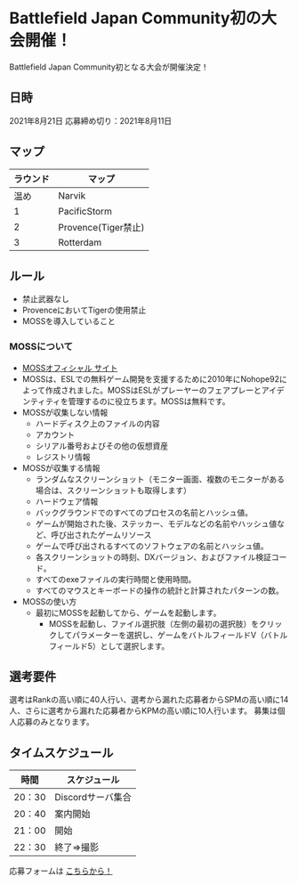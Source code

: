 # Battlefield Japan Community初の大会開催！

Battlefield Japan Community初となる大会が開催決定！

## 日時
2021年8月21日
応募締め切り：2021年8月11日

## マップ

|ラウンド|マップ|
| ---- | ---- |
|温め|Narvik|
|1|PacificStorm|
|2|Provence(Tiger禁止)|
|3|Rotterdam|

## ルール
- 禁止武器なし
- ProvenceにおいてTigerの使用禁止
- MOSSを導入していること

### MOSSについて
- [MOSSオフィシャル サイト](https://nohope.eu)
- MOSSは、ESLでの無料ゲーム開発を支援するために2010年にNohope92によって作成されました。MOSSはESLがプレーヤーのフェアプレーとアイデンティティを管理するのに役立ちます。MOSSは無料です。
- MOSSが収集しない情報
  - ハードディスク上のファイルの内容
  - アカウント
  - シリアル番号およびその他の仮想資産
  - レジストリ情報
- MOSSが収集する情報
  - ランダムなスクリーンショット（モニター画面、複数のモニターがある場合は、スクリーンショットも取得します）
  - ハードウェア情報
  - バックグラウンドでのすべてのプロセスの名前とハッシュ値。
  - ゲームが開始された後、ステッカー、モデルなどの名前やハッシュ値など、呼び出されたゲームリソース
  - ゲームで呼び出されるすべてのソフトウェアの名前とハッシュ値。
  - 各スクリーンショットの時刻、DXバージョン、およびファイル検証コード。
  - すべてのexeファイルの実行時間と使用時間。
  - すべてのマウスとキーボードの操作の統計と計算されたパターンの数。
- MOSSの使い方
  - 最初にMOSSを起動してから、ゲームを起動します。
    - MOSSを起動し、ファイル選択肢（左側の最初の選択肢）をクリックしてパラメーターを選択し、ゲームをバトルフィールドV（バトルフィールド5）として選択します。

## 選考要件
選考はRankの高い順に40人行い、選考から漏れた応募者からSPMの高い順に14人、さらに選考から漏れた応募者からKPMの高い順に10人行います。
募集は個人応募のみとなります。

## タイムスケジュール

| 時間 | スケジュール |
| ---- | ---- |
|20：30|Discordサーバ集合|
|20：40|案内開始|
|21：00|開始|
|22：30|終了⇒撮影|

応募フォームは [こちらから！](https://docs.google.com/forms/d/e/1FAIpQLSc_mlMdYRW-7riQ7cyyM124nCj2pyAqWvxq3pjIS0ZI7dPYRQ/viewform)